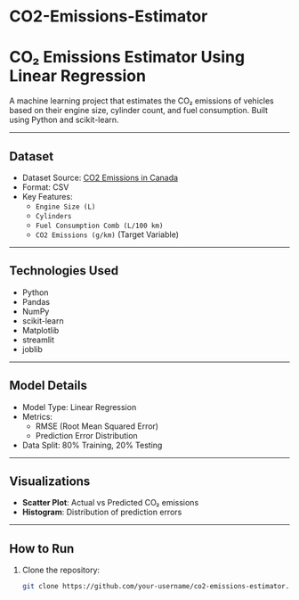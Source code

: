 # CO2-Emissions-Estimator
#  CO₂ Emissions Estimator Using Linear Regression

A machine learning project that estimates the CO₂ emissions of vehicles based on their engine size, cylinder count, and fuel consumption. Built using Python and scikit-learn.

---

##  Dataset

- Dataset Source: [CO2 Emissions in Canada](https://www.kaggle.com/datasets/debayanbiswas/carbon-emission-by-vehicles-in-canada)
- Format: CSV
- Key Features:
  - `Engine Size (L)`
  - `Cylinders`
  - `Fuel Consumption Comb (L/100 km)`
  - `CO2 Emissions (g/km)` (Target Variable)

---

##  Technologies Used

- Python
- Pandas
- NumPy
- scikit-learn
- Matplotlib
- streamlit
- joblib

---

##  Model Details

- Model Type: Linear Regression
- Metrics:
  - RMSE (Root Mean Squared Error)
  - Prediction Error Distribution
- Data Split: 80% Training, 20% Testing

---

##  Visualizations

- **Scatter Plot**: Actual vs Predicted CO₂ emissions
- **Histogram**: Distribution of prediction errors

---

##  How to Run

1. Clone the repository:
   ```bash
   git clone https://github.com/your-username/co2-emissions-estimator.git

